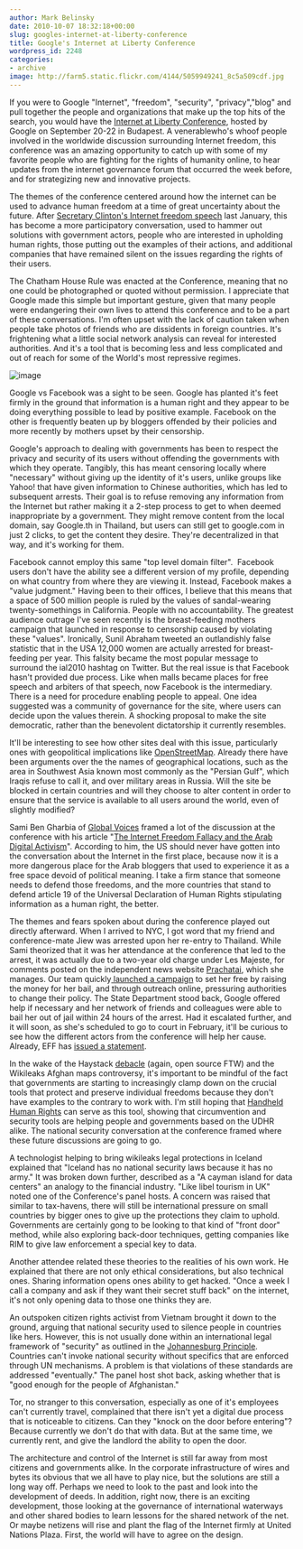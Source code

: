 ```yaml
---
author: Mark Belinsky
date: 2010-10-07 18:32:18+00:00
slug: googles-internet-at-liberty-conference
title: Google's Internet at Liberty Conference
wordpress_id: 2248
categories:
- archive
image: http://farm5.static.flickr.com/4144/5059949241_8c5a509cdf.jpg
---
```


If you were to Google "Internet", "freedom", "security", "privacy","blog" and pull together the people and organizations that make up the top hits of the search, you would have the [Internet at Liberty Conference](http://www.cmcs.ceu.hu/news/conference-internet-liberty-2010), hosted by Google on September 20-22 in Budapest. A venerablewho's whoof people involved in the worldwide discussion surrounding Internet freedom, this conference was an amazing opportunity to catch up with some of my favorite people who are fighting for the rights of humanity online, to hear updates from the internet governance forum that occurred the week before, and for strategizing new and innovative projects.

The themes of the conference centered around how the internet can be used to advance human freedom at a time of great uncertainty about the future. After [Secretary Clinton's Internet freedom speech](http://4hours.wordpress.com/2010/01/22/secretary-clinton-internet-freedom-speech-word-cloud/) last January, this has become a more participatory conversation, used to hammer out solutions with government actors, people who are interested in upholding human rights, those putting out the examples of their actions, and additional companies that have remained silent on the issues regarding the rights of their users.

The Chatham House Rule was enacted at the Conference, meaning that no one could be photographed or quoted without permission. I appreciate that Google made this simple but important gesture, given that many people were endangering their own lives to attend this conference and to be a part of these conversations. I'm often upset with the lack of caution taken when people take photos of friends who are dissidents in foreign countries. It's frightening what a little social network analysis can reveal for interested authorities. And it's a tool that is becoming less and less complicated and out of reach for some of the World's most repressive regimes.

![image](http://farm5.static.flickr.com/4144/5059949241_8c5a509cdf.jpg)

Google vs Facebook was a sight to be seen. Google has planted it's feet firmly in the ground that information is a human right and they appear to be doing everything possible to lead by positive example. Facebook on the other is frequently beaten up by bloggers offended by their policies and more recently by mothers upset by their censorship.

Google's approach to dealing with governments has been to respect the privacy and security of its users without offending the governments with which they operate. Tangibly, this has meant censoring locally where "necessary" without giving up the identity of it's users, unlike groups like Yahoo! that have given information to Chinese authorities, which has led to subsequent arrests. Their goal is to refuse removing any information from the Internet but rather making it a 2-step process to get to when deemed inappropriate by a government. They might remove content from the local domain, say Google.th in Thailand, but users can still get to google.com in just 2 clicks, to get the content they desire. They're decentralized in that way, and it's working for them.

Facebook cannot employ this same "top level domain filter".  Facebook users don't have the ability see a different version of my profile, depending on what country from where they are viewing it. Instead, Facebook makes a "value judgment." Having been to their offices, I believe that this means that a space of 500 million people is ruled by the values of sandal-wearing twenty-somethings in California. People with no accountability. The greatest audience outrage I've seen recently is the breast-feeding mothers campaign that launched in response to censorship caused by violating these "values". Ironically, Sunil Abraham tweeted an outlandishly false statistic that in the USA 12,000 women are actually arrested for breast-feeding per year. This falsity became the most popular message to surround the ial2010 hashtag on Twitter. But the real issue is that Facebook hasn't provided due process. Like when malls became places for free speech and arbiters of that speech, now Facebook is the intermediary. There is a need for procedure enabling people to appeal. One idea suggested was a community of governance for the site, where users can decide upon the values therein. A shocking proposal to make the site democratic, rather than the benevolent dictatorship it currently resembles.

It'll be interesting to see how other sites deal with this issue, particularly ones with geopolitical implications like [OpenStreetMap](http://www.openstreetmap.org/). Already there have been arguments over the the names of geographical locations, such as the area in Southwest Asia known most commonly as the "Persian Gulf", which Iraqis refuse to call it, and over military areas in Russia. Will the site be blocked in certain countries and will they choose to alter content in order to ensure that the service is available to all users around the world, even of slightly modified?

Sami Ben Gharbia of [Global Voices](http://globalvoices.org/) framed a lot of the discussion at the conference with his article "[The Internet Freedom Fallacy and the Arab Digital Activism](http://samibengharbia.com/2010/09/17/the-internet-freedom-fallacy-and-the-arab-digital-activism/)". According to him, the US should never have gotten into the conversation about the Internet in the first place, because now it is a more dangerous place for the Arab bloggers that used to experience it as a free space devoid of political meaning. I take a firm stance that someone needs to defend those freedoms, and the more countries that stand to defend article 19 of the Universal Declaration of Human Rights stipulating information as a human right, the better.

The themes and fears spoken about during the conference played out directly afterward. When I arrived to NYC, I got word that my friend and conference-mate Jiew was arrested upon her re-entry to Thailand. While Sami theorized that it was her attendance at the conference that led to the arrest, it was actually due to a two-year old charge under Les Majeste, for comments posted on the independent news website [Prachatai](http://www.prachatai.com/english/), which she manages. Our team quickly[ launched a campaign](http://freejiew.blogspot.com/) to set her free by raising the money for her bail, and through outreach online, pressuring authorities to change their policy. The State Department stood back, Google offered help if necessary and her network of friends and colleagues were able to bail her out of jail within 24 hours of the arrest. Had it escalated further, and it will soon, as she's scheduled to go to court in February, it'll be curious to see how the different actors from the conference will help her cause. Already, EFF has [issued a statement](http://www.eff.org/deeplinks/2010/09/thai-journalist).

In the wake of the Haystack [debacle](http://www.newsweek.com/2010/08/06/needles-in-a-haystack.html) (again, open source FTW) and the Wikileaks Afghan maps controversy, it's important to be mindful of the fact that governments are starting to increasingly clamp down on the crucial tools that protect and preserve individual freedoms because they don't have examples to the contrary to work with. I'm still hoping that [Handheld Human Rights](http://handheldhumanrights.org/) can serve as this tool, showing that circumvention and security tools are helping people and governments based on the UDHR alike. The national security conversation at the conference framed where these future discussions are going to go.

A technologist helping to bring wikileaks legal protections in Iceland explained that "Iceland has no national security laws because it has no army." It was broken down further, described as a "A cayman island for data centers" an analogy to the financial industry. "Like libel tourism in UK" noted one of the Conference's panel hosts. A concern was raised that similar to tax-havens, there will still be international pressure on small countries by bigger ones to give up the protections they claim to uphold. Governments are certainly gong to be looking to that kind of "front door" method, while also exploring back-door techniques, getting companies like RIM to give law enforcement a special key to data.

Another attendee related these theories to the realities of his own work. He explained that there are not only ethical considerations, but also technical ones. Sharing information opens ones ability to get hacked. "Once a week I call a company and ask if they want their secret stuff back" on the internet, it's not only opening data to those one thinks they are.

An outspoken citizen rights activist from Vietnam brought it down to the ground, arguing that national security used to silence people in countries like hers. However, this is not usually done within an international legal framework of "security" as outlined in the [Johannesburg Principle](http://www1.umn.edu/humanrts/instree/johannesburg.html). Countries can't invoke national security without specifics that are enforced through UN mechanisms. A problem is that violations of these standards are addressed "eventually." The panel host shot back, asking whether that is "good enough for the people of Afghanistan."

Tor, no stranger to this conversation, especially as one of it's employees can't currently travel, complained that there isn't yet a digital due process that is noticeable to citizens. Can they "knock on the door before entering"? Because currently we don't do that with data. But at the same time, we currently rent, and give the landlord the ability to open the door.

The architecture and control of the Internet is still far away from most citizens and governments alike. In the corporate infrastructure of wires and bytes its obvious that we all have to play nice, but the solutions are still a long way off. Perhaps we need to look to the past and look into the development of deeds. In addition, right now, there is an exciting development, those looking at the governance of international waterways and other shared bodies to learn lessons for the shared network of the net. Or maybe netizens will rise and plant the flag of the Internet firmly at United Nations Plaza. First, the world will have to agree on the design.
